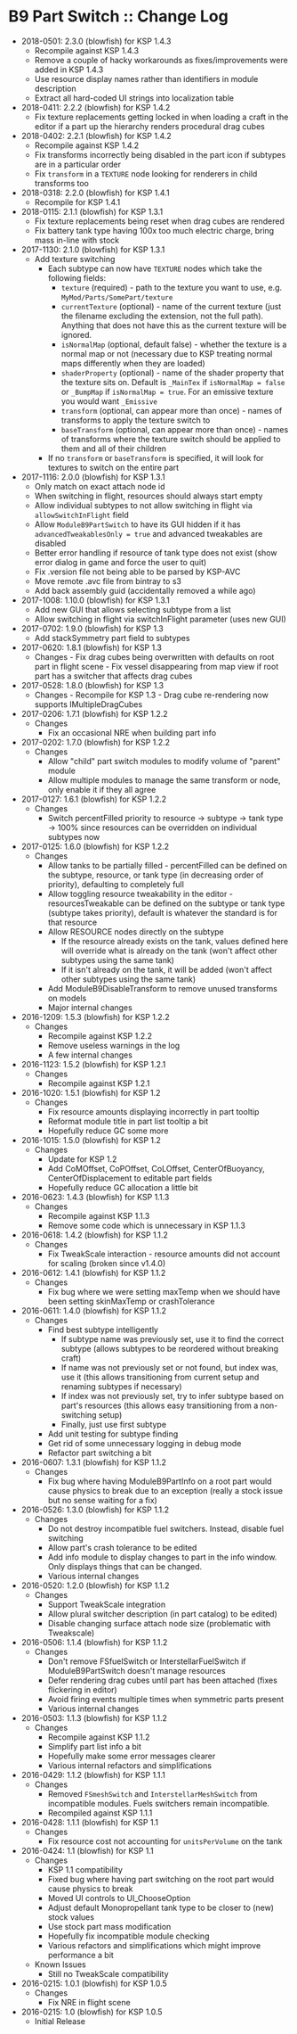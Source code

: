 # B9 Part Switch :: Change Log

* 2018-0501: 2.3.0 (blowfish) for KSP 1.4.3
	+ Recompile against KSP 1.4.3
	+ Remove a couple of hacky workarounds as fixes/improvements were added in KSP 1.4.3
	+ Use resource display names rather than identifiers in module description
	+ Extract all hard-coded UI strings into localization table
* 2018-0411: 2.2.2 (blowfish) for KSP 1.4.2
	+ Fix texture replacements getting locked in when loading a craft in the editor if a part up the hierarchy renders procedural drag cubes
* 2018-0402: 2.2.1 (blowfish) for KSP 1.4.2
	+ Recompile against KSP 1.4.2
	+ Fix transforms incorrectly being disabled in the part icon if subtypes are in a particular order
	+ Fix `transform` in a `TEXTURE` node looking for renderers in child transforms too
* 2018-0318: 2.2.0 (blowfish) for KSP 1.4.1
	+ Recompile for KSP 1.4.1
* 2018-0115: 2.1.1 (blowfish) for KSP 1.3.1
	+ Fix texture replacements being reset when drag cubes are rendered
	+ Fix battery tank type having 100x too much electric charge, bring mass in-line with stock
* 2017-1130: 2.1.0 (blowfish) for KSP 1.3.1
	+ Add texture switching
		- Each subtype can now have `TEXTURE` nodes which take the following fields:
			- `texture` (required) - path to the texture you want to use, e.g. `MyMod/Parts/SomePart/texture`
			- `currentTexture` (optional) - name of the current texture (just the filename excluding the extension, not the full path).  Anything that does not have this as the current texture will be ignored.
			- `isNormalMap` (optional, default false) - whether the texture is a normal map or not (necessary due to KSP treating normal maps differently when they are loaded)
			- `shaderProperty` (optional) - name of the shader property that the texture sits on.  Default is `_MainTex` if `isNormalMap = false` or `_BumpMap` if `isNormalMap = true`.  For an emissive texture you would want `_Emissive`
			- `transform` (optional, can appear more than once) - names of transforms to apply the texture switch to
			- `baseTransform` (optional, can appear more than once) - names of transforms where the texture switch should be applied to them and all of their children
		- If no `transform` or `baseTransform` is specified, it will look for textures to switch on the entire part
* 2017-1116: 2.0.0 (blowfish) for KSP 1.3.1
	+ Only match on exact attach node id
	+ When switching in flight, resources should always start empty
	+ Allow individual subtypes to not allow switching in flight via `allowSwitchInFlight` field
	+ Allow `ModuleB9PartSwitch` to have its GUI hidden if it has `advancedTweakablesOnly = true` and advanced tweakables are disabled
	+ Better error handling if resource of tank type does not exist (show error dialog in game and force the user to quit)
	+ Fix .version file not being able to be parsed by KSP-AVC
	+ Move remote .avc file from bintray to s3
	+ Add back assembly guid (accidentally removed a while ago)
* 2017-1008: 1.10.0 (blowfish) for KSP 1.3.1
	+ Add new GUI that allows selecting subtype from a list
	+ Allow switching in flight via switchInFlight parameter (uses new GUI)
* 2017-0702: 1.9.0 (blowfish) for KSP 1.3
	+ Add stackSymmetry part field to subtypes
* 2017-0620: 1.8.1 (blowfish) for KSP 1.3
	+ Changes
			- Fix drag cubes being overwritten with defaults on root part in flight scene
			- Fix vessel disappearing from map view if root part has a switcher that affects drag cubes
* 2017-0528: 1.8.0 (blowfish) for KSP 1.3
	+ Changes
			- Recompile for KSP 1.3
			- Drag cube re-rendering now supports IMultipleDragCubes
* 2017-0206: 1.7.1 (blowfish) for KSP 1.2.2
	+ Changes
		- Fix an occasional NRE when building part info
* 2017-0202: 1.7.0 (blowfish) for KSP 1.2.2
	+ Changes
		- Allow "child" part switch modules to modify volume of "parent" module
		- Allow multiple modules to manage the same transform or node, only enable it if they all agree
* 2017-0127: 1.6.1 (blowfish) for KSP 1.2.2
	+ Changes
		- Switch percentFilled priority to resource -> subtype -> tank type -> 100% since resources can be overridden on individual subtypes now
* 2017-0125: 1.6.0 (blowfish) for KSP 1.2.2
	+ Changes
		- Allow tanks to be partially filled - percentFilled can be defined on the subtype, resource, or tank type (in decreasing order of priority), defaulting to completely full
		- Allow toggling resource tweakability in the editor - resourcesTweakable can be defined on the subtype or tank type (subtype takes priority), default is whatever the standard is for that resource
		- Allow RESOURCE nodes directly on the subtype
			- If the resource already exists on the tank, values defined here will override what is already on the tank (won't affect other subtypes using the same tank)
			- If it isn't already on the tank, it will be added (won't affect other subtypes using the same tank)
		- Add ModuleB9DisableTransform to remove unused transforms on models
		- Major internal changes
* 2016-1209: 1.5.3 (blowfish) for KSP 1.2.2
	+ Changes
		- Recompile against KSP 1.2.2
		- Remove useless warnings in the log
		- A few internal changes
* 2016-1123: 1.5.2 (blowfish) for KSP 1.2.1
	+ Changes
		- Recompile against KSP 1.2.1
* 2016-1020: 1.5.1 (blowfish) for KSP 1.2
	+ Changes
		- Fix resource amounts displaying incorrectly in part tooltip
		- Reformat module title in part list tooltip a bit
		- Hopefully reduce GC some more
* 2016-1015: 1.5.0 (blowfish) for KSP 1.2
	+ Changes
		- Update for KSP 1.2
		- Add CoMOffset, CoPOffset, CoLOffset, CenterOfBuoyancy, CenterOfDisplacement to editable part fields
		- Hopefully reduce GC allocation a little bit
* 2016-0623: 1.4.3 (blowfish) for KSP 1.1.3
	+ Changes
		- Recompile against KSP 1.1.3
		- Remove some code which is unnecessary in KSP 1.1.3
* 2016-0618: 1.4.2 (blowfish) for KSP 1.1.2
	+ Changes
		- Fix TweakScale interaction - resource amounts did not account for scaling (broken since v1.4.0)
* 2016-0612: 1.4.1 (blowfish) for KSP 1.1.2
	+ Changes
		- Fix bug where we were setting maxTemp when we should have been setting skinMaxTemp or crashTolerance
* 2016-0611: 1.4.0 (blowfish) for KSP 1.1.2
	+ Changes
		- Find best subtype intelligently
			- If subtype name was previously set, use it to find the correct subtype (allows subtypes to be reordered without breaking craft)
			- If name was not previously set or not found, but index was, use it (this allows transitioning from current setup and renaming subtypes if necessary)
			- If index was not previously set, try to infer subtype based on part's resources (this allows easy transitioning from a non-switching setup)
			- Finally, just use first subtype
		- Add unit testing for subtype finding
		- Get rid of some unnecessary logging in debug mode
		- Refactor part switching a bit
* 2016-0607: 1.3.1 (blowfish) for KSP 1.1.2
	+ Changes
		- Fix bug where having ModuleB9PartInfo on a root part would cause physics to break due to an exception (really a stock issue but no sense waiting for a fix)
* 2016-0526: 1.3.0 (blowfish) for KSP 1.1.2
	+ Changes
		- Do not destroy incompatible fuel switchers.  Instead, disable fuel switching
		- Allow part's crash tolerance to be edited
		- Add info module to display changes to part in the info window.  Only displays things that can be changed.
		- Various internal changes
* 2016-0520: 1.2.0 (blowfish) for KSP 1.1.2
	+ Changes
		- Support TweakScale integration
		- Allow plural switcher description (in part catalog) to be edited)
		- Disable changing surface attach node size (problematic with Tweakscale)
* 2016-0506: 1.1.4 (blowfish) for KSP 1.1.2
	+ Changes
		- Don't remove FSfuelSwitch or InterstellarFuelSwitch if ModuleB9PartSwitch doesn't manage resources
		- Defer rendering drag cubes until part has been attached (fixes flickering in editor)
		- Avoid firing events multiple times when symmetric parts present
		- Various internal changes
* 2016-0503: 1.1.3 (blowfish) for KSP 1.1.2
	+ Changes
		- Recompile against KSP 1.1.2
		- Simplify part list info a bit
		- Hopefully make some error messages clearer
		- Various internal refactors and simplifications
* 2016-0429: 1.1.2 (blowfish) for KSP 1.1.1
	+ Changes
		- Removed `FSmeshSwitch` and `InterstellarMeshSwitch` from incompatible modules.  Fuels switchers remain incompatible.
		- Recompiled against KSP 1.1.1
* 2016-0428: 1.1.1 (blowfish) for KSP 1.1
	+ Changes
		- Fix resource cost not accounting for `unitsPerVolume` on the tank
* 2016-0424: 1.1 (blowfish) for KSP 1.1
	+ Changes
		- KSP 1.1 compatibility
		- Fixed bug where having part switching on the root part would cause physics to break
		- Moved UI controls to UI_ChooseOption
		- Adjust default Monopropellant tank type to be closer to (new) stock values
		- Use stock part mass modification
		- Hopefully fix incompatible module checking
		- Various refactors and simplifications which might improve performance a bit
	+ Known Issues
		- Still no TweakScale compatibility
* 2016-0215: 1.0.1 (blowfish) for KSP 1.0.5
	+ Changes
		- Fix NRE in flight scene
* 2016-0215: 1.0 (blowfish) for KSP 1.0.5
	+ Initial Release
	
